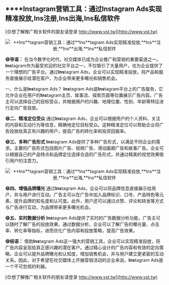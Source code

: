 ## ****Ins**tagram营销工具：通过**Ins**tagram Ads实现精准投放,**Ins**注册,**Ins**出海,**Ins**私信软件**

[😍想了解推广相关软件的朋友请登录 http://www.vst.tw](http://www.vst.tw)

 <center><img src="https://vst.tw/MP4/tuiguang/png/4.png" alt="**Ins**tagram营销工具：通过**Ins**tagram Ads实现精准投放,**Ins**注册,**Ins**出海,**Ins**私信软件"></center>

**😄导语：**
在当今数字化时代，社交媒体已成为企业推广和营销的重要渠道之一。**Ins**tagram作为最受欢迎的社交平台之一，不仅吸引了大量用户，也为企业提供了一个理想的广告平台。通过**Ins**tagram Ads，企业可以实现精准投放，将产品和服务直接展示给潜在客户，为企业带来更多曝光和销售机会。

一、什么是**Ins**tagram Ads？
**Ins**tagram Ads是**Ins**tagram平台上的广告服务，它允许企业在用户的**Ins**tagram主页、故事流、探索页面等位置展示广告内容。广告主可以选择自己的目标受众，并根据用户的兴趣、地理位置、性别、年龄等特征进行定向广告投放。

**😄二、精准定位受众**
通过**Ins**tagram Ads，企业可以根据用户的个人资料、关注的内容和互动行为等信息，精确地定位目标受众。这种精准定位可以帮助企业将广告投放给真正有兴趣的用户，提高广告的转化率和投资回报率。

**😄三、多种广告形式**
**Ins**tagram Ads提供了多种广告形式，以满足不同企业的需求。主要的广告形式包括图片广告、视频广告、滑动画廊广告和故事广告。企业可以根据自己的产品特点和品牌定位选择合适的广告形式，并通过精美的视觉效果吸引用户的注意力。

 <center><img src="https://vst.tw/MP4/tuiguang/png/4.png" alt="**Ins**tagram营销工具：通过**Ins**tagram Ads实现精准投放,**Ins**注册,**Ins**出海,**Ins**私信软件"></center>

**😄四、增强品牌曝光**
通过**Ins**tagram Ads，企业可以将品牌信息直接展示给用户，并与用户进行互动。广告主可以在广告中加入品牌标识、口号、产品特色等元素，提升品牌的知名度和认可度。此外，用户还可以通过点赞、评论和转发等方式与广告进行互动，为品牌带来更多曝光机会。

**😄五、实时数据分析**
**Ins**tagram Ads提供了实时的广告数据分析功能，广告主可以随时了解广告的投放效果。通过数据分析，企业可以了解广告的曝光量、点击率、转化率等指标，进而优化广告内容和投放策略，提高广告效果。

**😄结语：**
借助**Ins**tagram Ads这一强大的营销工具，企业可以实现精准投放，将广告内容呈现给真正感兴趣的潜在客户。通过精心设计的广告内容和有效的定向策略，企业可以提升品牌曝光和认知度，增加销售机会，并与用户建立更紧密的互动关系。因此，对于希望在社交媒体上开展营销活动的企业来说，**Ins**tagram Ads是一个不可忽视的利器。

[😍想了解推广相关软件的朋友请登录 http://www.vst.tw](http://www.vst.tw)



